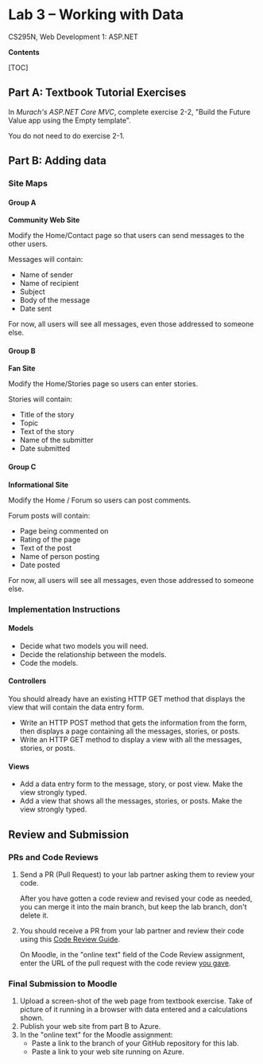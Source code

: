 # Lab 3 – Working with Data
 CS295N, Web Development 1: ASP.NET

**Contents**

[TOC]

## Part A: Textbook Tutorial Exercises

In *Murach's ASP.NET Core MVC*, complete exercise 2-2, "Build the Future Value app using the Empty template". 

You do not need to do exercise 2-1. 



## Part B: Adding data



### Site Maps

#### Group A

**Community Web Site**

Modify the Home/Contact page so that users can send messages to the other users.

Messages will contain:

- Name of sender
- Name of recipient
- Subject
- Body of the message
- Date sent

For now, all users will see all messages, even those addressed to someone else.



#### Group B

**Fan Site**

Modify the Home/Stories page so users can enter stories.

Stories will contain:

- Title of the story
- Topic
- Text of the story
- Name of the submitter
- Date submitted



#### Group C

**Informational Site**

Modify the Home / Forum so users can post comments.

Forum posts will contain:

- Page being commented on
- Rating of the page
- Text of the post
- Name of person posting
- Date posted

For now, all users will see all messages, even those addressed to someone else.

### Implementation Instructions

#### Models

- Decide what two models you will need.
- Decide the relationship between the models.
- Code the models.

#### Controllers

You should already have an existing HTTP GET method that displays the view that will contain the data entry form.

- Write an HTTP POST method that gets the information from the form, then displays a page containing all the messages, stories, or posts.
- Write an HTTP GET method to display a view with all the messages, stories, or posts.

#### Views

- Add a data entry form to the message, story, or post view. Make the view strongly typed.
- Add a view that shows all the messages, stories, or posts. Make the view strongly typed.





## Review and Submission

### PRs and Code Reviews

1. Send a PR (Pull Request) to your lab partner asking them to review your code. 

   After you have gotten a code review and revised your code as needed, you can merge it into the main branch, but keep the lab branch, don't delete it.

2. You should receive a PR from your lab partner and review their code using this [Code Review Guide](../CodeReviewGuide.html).

   On Moodle, in the "online text" field of the Code Review assignment, enter the URL of the pull request with the code review <u>you gave</u>.

### Final Submission to Moodle

1.  Upload a screen-shot of the web page from textbook exercise. Take of picture of it running in a browser with data entered and a calculations shown.
2.  Publish your web site from part B to Azure.
3.  In the "online text" for the Moodle assignment:
    - Paste a link to the branch of your GitHub repository for this lab.
    - Paste a link to your web site running on Azure.